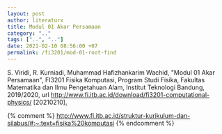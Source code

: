 ```yaml
---
layout: post
author: literaturx
title: Modul 01 Akar Persamaan
category: ".."
tags: ["..", ".."]
date: 2021-02-10 08:56:00 +07
permalink: /fi3201/mod-01-root-find
---
```

S. Viridi, R. Kurniadi, Muhammad Hafizhankarim Wachid, "Modul 01 Akar Persamaan", FI3201 Fisika Komputasi, Program Studi Fisika, Fakultas Matematika dan Ilmu Pengetahuan Alam, Institut Teknologi Bandung, 2019/2020, url <http://www.fi.itb.ac.id/download/fi3201-computational-physics/> [20210210][.](https://drive.google.com/file/d/1_rp8zmzcQrI21wVAchc0Ucm6liv0YiEt/view?usp=sharing)

{% comment %}
http://www.fi.itb.ac.id/struktur-kurikulum-dan-silabus/#:~:text=fisika%20komputasi
{% endcomment %}

